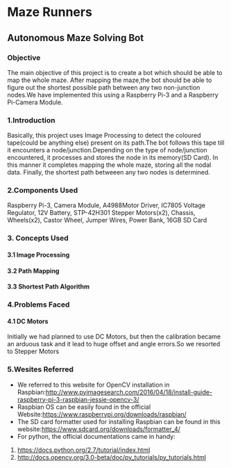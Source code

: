 # Maze Runners
## Autonomous Maze Solving Bot
### Objective
The main objective of this project is to create a bot which should be able to map the whole maze. After mapping the maze,the bot should be able to figure out the shortest possible path between any two non-junction nodes.We have implemented this using a Raspberry Pi-3 and a Raspberry Pi-Camera Module.
### 1.Introduction
Basically, this project uses Image Processing to detect the coloured tape(could be anything else) present on its path.The bot follows this tape till it encounters a node/junction.Depending on the type of node/junction encountered, it processes and stores the node in its memory(SD Card). In this manner it completes mapping the whole maze, storing all the nodal data. Finally, the shortest path betweeen any two nodes is determined.
### 2.Components Used
Raspberry Pi-3, Camera Module,  A4988Motor Driver, IC7805 Voltage Regulator, 12V Battery, STP-42H301 Stepper Motors(x2), Chassis, Wheels(x2), Castor Wheel, Jumper Wires, Power Bank, 16GB SD Card
### 3. Concepts Used
#### 3.1 Image Processing
#### 3.2 Path Mapping
#### 3.3 Shortest Path Algorithm
### 4.Problems Faced
#### 4.1 DC Motors
Initially we had planned to use DC Motors, but then the calibration became an arduous task and it lead to huge offset and angle errors.So we resorted to Stepper Motors
### 5.Wesites Referred
* We referred to this website for OpenCV installation in Raspbian:http://www.pyimagesearch.com/2016/04/18/install-guide-raspberry-pi-3-raspbian-jessie-opencv-3/
* Raspbian OS can be easily found in the official Website:https://www.raspberrypi.org/downloads/raspbian/
* The SD card formatter used for installing Raspbian can be found in this website:https://www.sdcard.org/downloads/formatter_4/
* For python, the official documentations came in handy:
 1. https://docs.python.org/2.7/tutorial/index.html
 2. http://docs.opencv.org/3.0-beta/doc/py_tutorials/py_tutorials.html  

